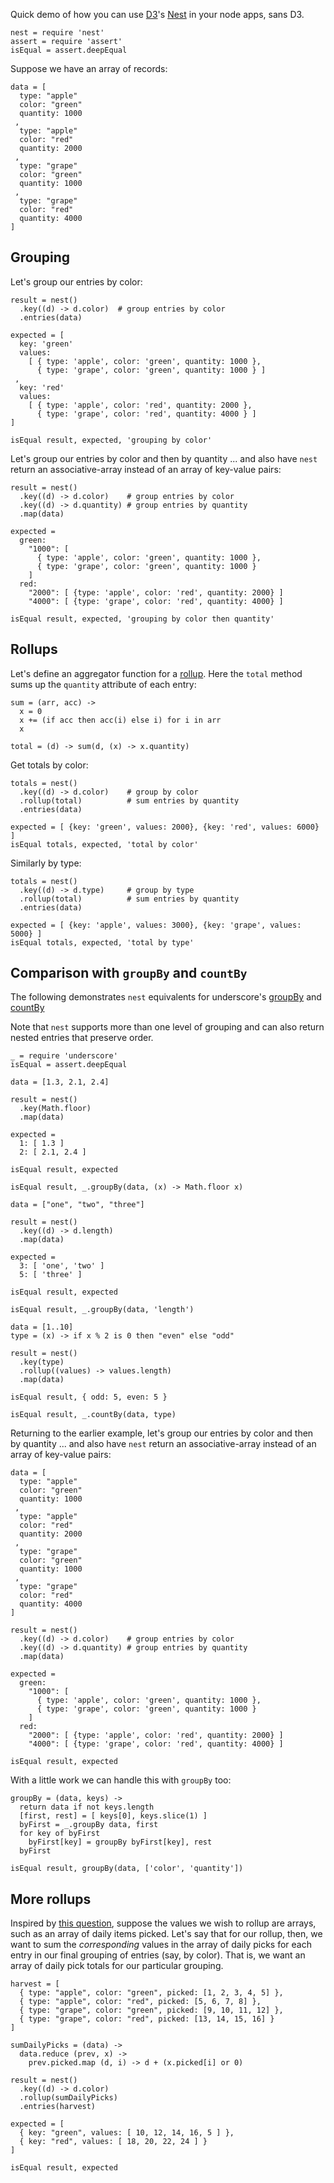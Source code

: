Quick demo of how you can use [D3](http://http://d3js.org)'s [Nest](https://github.com/mbostock/d3/wiki/Arrays#-nest) in your node apps, sans D3.

    nest = require 'nest'
    assert = require 'assert'
    isEqual = assert.deepEqual

Suppose we have an array of records:

    data = [
      type: "apple"
      color: "green"
      quantity: 1000
     , 
      type: "apple"
      color: "red"
      quantity: 2000
     , 
      type: "grape"
      color: "green"
      quantity: 1000
     ,
      type: "grape"
      color: "red"
      quantity: 4000
    ]


## Grouping
  
Let's group our entries by color:

    result = nest()
      .key((d) -> d.color)  # group entries by color
      .entries(data)

    expected = [
      key: 'green'
      values: 
        [ { type: 'apple', color: 'green', quantity: 1000 },
          { type: 'grape', color: 'green', quantity: 1000 } ]
     ,
      key: 'red'
      values: 
        [ { type: 'apple', color: 'red', quantity: 2000 },
          { type: 'grape', color: 'red', quantity: 4000 } ]
    ]

    isEqual result, expected, 'grouping by color'

Let's group our entries by color and then by quantity ... and also have `nest` return an associative-array instead of an array of key-value pairs:

    result = nest()
      .key((d) -> d.color)    # group entries by color
      .key((d) -> d.quantity) # group entries by quantity
      .map(data)

    expected =
      green:
        "1000": [ 
          { type: 'apple', color: 'green', quantity: 1000 },
          { type: 'grape', color: 'green', quantity: 1000 } 
        ]
      red:
        "2000": [ {type: 'apple', color: 'red', quantity: 2000} ]
        "4000": [ {type: 'grape', color: 'red', quantity: 4000} ]

    isEqual result, expected, 'grouping by color then quantity'


## Rollups

Let's define an aggregator function for a [rollup](https://github.com/mbostock/d3/wiki/Arrays#wiki-nest_rollup).  Here the `total` method sums up the `quantity` attribute of each entry:

    sum = (arr, acc) -> 
      x = 0
      x += (if acc then acc(i) else i) for i in arr
      x

    total = (d) -> sum(d, (x) -> x.quantity)

Get totals by color:

    totals = nest()
      .key((d) -> d.color)    # group by color
      .rollup(total)          # sum entries by quantity
      .entries(data)

    expected = [ {key: 'green', values: 2000}, {key: 'red', values: 6000} ]
    isEqual totals, expected, 'total by color'

Similarly by type:

    totals = nest()
      .key((d) -> d.type)     # group by type
      .rollup(total)          # sum entries by quantity
      .entries(data)

    expected = [ {key: 'apple', values: 3000}, {key: 'grape', values: 5000} ]
    isEqual totals, expected, 'total by type'


## Comparison with `groupBy` and `countBy`

The following demonstrates `nest` equivalents for underscore's [groupBy](http://underscorejs.org/#groupBy) and [countBy](http://underscorejs.org/#countBy)

Note that `nest` supports more than one level of grouping and can also return nested entries that preserve order.

    _ = require 'underscore'
    isEqual = assert.deepEqual

<!-- -->

    data = [1.3, 2.1, 2.4]

    result = nest()
      .key(Math.floor)
      .map(data)

    expected = 
      1: [ 1.3 ]
      2: [ 2.1, 2.4 ]

    isEqual result, expected

    isEqual result, _.groupBy(data, (x) -> Math.floor x)

<!-- -->

    data = ["one", "two", "three"]

    result = nest()
      .key((d) -> d.length)
      .map(data)

    expected = 
      3: [ 'one', 'two' ]
      5: [ 'three' ]

    isEqual result, expected

    isEqual result, _.groupBy(data, 'length')

<!-- -->

    data = [1..10]
    type = (x) -> if x % 2 is 0 then "even" else "odd"

    result = nest()
      .key(type)
      .rollup((values) -> values.length)
      .map(data)

    isEqual result, { odd: 5, even: 5 }

    isEqual result, _.countBy(data, type)

<!-- -->

Returning to the earlier example, let's group our entries by color and then by quantity ... and also have `nest` return an associative-array instead of an array of key-value pairs:

    data = [
      type: "apple"
      color: "green"
      quantity: 1000
     , 
      type: "apple"
      color: "red"
      quantity: 2000
     , 
      type: "grape"
      color: "green"
      quantity: 1000
     ,
      type: "grape"
      color: "red"
      quantity: 4000
    ]

    result = nest()
      .key((d) -> d.color)    # group entries by color
      .key((d) -> d.quantity) # group entries by quantity
      .map(data)

    expected =
      green:
        "1000": [ 
          { type: 'apple', color: 'green', quantity: 1000 },
          { type: 'grape', color: 'green', quantity: 1000 } 
        ]
      red:
        "2000": [ {type: 'apple', color: 'red', quantity: 2000} ]
        "4000": [ {type: 'grape', color: 'red', quantity: 4000} ]

    isEqual result, expected

With a little work we can handle this with `groupBy` too:

    groupBy = (data, keys) ->
      return data if not keys.length
      [first, rest] = [ keys[0], keys.slice(1) ]
      byFirst = _.groupBy data, first
      for key of byFirst
        byFirst[key] = groupBy byFirst[key], rest
      byFirst

    isEqual result, groupBy(data, ['color', 'quantity'])


## More rollups

Inspired by [this question](http://stackoverflow.com/questions/13379912/javascript-summing-arrays-using-d3-nest), suppose the values we wish to rollup are arrays, such as an array of daily items picked. Let's say that for our rollup, then, we want to sum the *corresponding* values in the array of daily picks for each entry in our final grouping of entries (say, by color). That is, we want an array of daily pick totals for our particular grouping.

    harvest = [
      { type: "apple", color: "green", picked: [1, 2, 3, 4, 5] }, 
      { type: "apple", color: "red", picked: [5, 6, 7, 8] }, 
      { type: "grape", color: "green", picked: [9, 10, 11, 12] }, 
      { type: "grape", color: "red", picked: [13, 14, 15, 16] }
    ]

    sumDailyPicks = (data) ->
      data.reduce (prev, x) ->
        prev.picked.map (d, i) -> d + (x.picked[i] or 0)

    result = nest()
      .key((d) -> d.color)
      .rollup(sumDailyPicks)
      .entries(harvest)

    expected = [
      { key: "green", values: [ 10, 12, 14, 16, 5 ] },
      { key: "red", values: [ 18, 20, 22, 24 ] }
    ]

    isEqual result, expected
